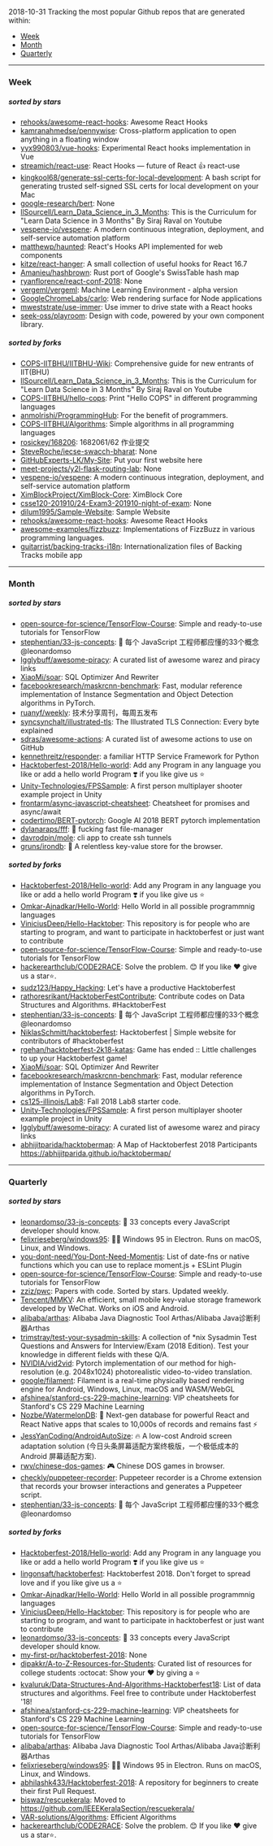 2018-10-31
Tracking the most popular Github repos that are generated within: 
* [Week](https://github.com/polebug/github_trending_spider/blob/master/2018-10-31.md#week)
* [Month](https://github.com/polebug/github_trending_spider/blob/master/2018-10-31.md#month)
* [Quarterly](https://github.com/polebug/github_trending_spider/blob/master/2018-10-31.md#quarterly)
--- 
### Week 
##### sorted by stars 
* [rehooks/awesome-react-hooks](https://github.com/rehooks/awesome-react-hooks): Awesome React Hooks
* [kamranahmedse/pennywise](https://github.com/kamranahmedse/pennywise): Cross-platform application to open anything in a floating window
* [yyx990803/vue-hooks](https://github.com/yyx990803/vue-hooks): Experimental React hooks implementation in Vue
* [streamich/react-use](https://github.com/streamich/react-use): React Hooks — future of React 👍 react-use
* [kingkool68/generate-ssl-certs-for-local-development](https://github.com/kingkool68/generate-ssl-certs-for-local-development): A bash script for generating trusted self-signed SSL certs for local development on your Mac
* [google-research/bert](https://github.com/google-research/bert): None
* [llSourcell/Learn_Data_Science_in_3_Months](https://github.com/llSourcell/Learn_Data_Science_in_3_Months): This is the Curriculum for "Learn Data Science in 3 Months" By Siraj Raval on Youtube
* [vespene-io/vespene](https://github.com/vespene-io/vespene): A modern continuous integration, deployment, and self-service automation platform
* [matthewp/haunted](https://github.com/matthewp/haunted): React's Hooks API implemented for web components
* [kitze/react-hanger](https://github.com/kitze/react-hanger): A small collection of useful hooks for React 16.7
* [Amanieu/hashbrown](https://github.com/Amanieu/hashbrown): Rust port of Google's SwissTable hash map
* [ryanflorence/react-conf-2018](https://github.com/ryanflorence/react-conf-2018): None
* [vergeml/vergeml](https://github.com/vergeml/vergeml): Machine Learning Environment - alpha version
* [GoogleChromeLabs/carlo](https://github.com/GoogleChromeLabs/carlo): Web rendering surface for Node applications
* [mweststrate/use-immer](https://github.com/mweststrate/use-immer): Use immer to drive state with a React hooks
* [seek-oss/playroom](https://github.com/seek-oss/playroom): Design with code, powered by your own component library.
##### sorted by forks 
* [COPS-IITBHU/IITBHU-Wiki](https://github.com/COPS-IITBHU/IITBHU-Wiki): Comprehensive guide for new entrants of IIT(BHU)
* [llSourcell/Learn_Data_Science_in_3_Months](https://github.com/llSourcell/Learn_Data_Science_in_3_Months): This is the Curriculum for "Learn Data Science in 3 Months" By Siraj Raval on Youtube
* [COPS-IITBHU/hello-cops](https://github.com/COPS-IITBHU/hello-cops): Print "Hello COPS" in different programming languages
* [anmolrishi/ProgrammingHub](https://github.com/anmolrishi/ProgrammingHub): For the benefit of programmers.
* [COPS-IITBHU/Algorithms](https://github.com/COPS-IITBHU/Algorithms): Simple algorithms in all programming languages
* [rosickey/168206](https://github.com/rosickey/168206): 1682061/62 作业提交
* [SteveRoche/iecse-swacch-bharat](https://github.com/SteveRoche/iecse-swacch-bharat): None
* [GitHubExperts-LK/My-Site](https://github.com/GitHubExperts-LK/My-Site): Put your first website here
* [meet-projects/y2l-flask-routing-lab](https://github.com/meet-projects/y2l-flask-routing-lab): None
* [vespene-io/vespene](https://github.com/vespene-io/vespene): A modern continuous integration, deployment, and self-service automation platform
* [XimBlockProject/XimBlock-Core](https://github.com/XimBlockProject/XimBlock-Core): XimBlock Core
* [csse120-201910/24-Exam3-201910-night-of-exam](https://github.com/csse120-201910/24-Exam3-201910-night-of-exam): None
* [dilum1995/Sample-Website](https://github.com/dilum1995/Sample-Website): Sample Website
* [rehooks/awesome-react-hooks](https://github.com/rehooks/awesome-react-hooks): Awesome React Hooks
* [awesome-examples/fizzbuzz](https://github.com/awesome-examples/fizzbuzz): Implementations of FizzBuzz in various programming languages.
* [guitarrist/backing-tracks-i18n](https://github.com/guitarrist/backing-tracks-i18n): Internationalization files of Backing Tracks mobile app
--- 
### Month 
##### sorted by stars 
* [open-source-for-science/TensorFlow-Course](https://github.com/open-source-for-science/TensorFlow-Course): Simple and ready-to-use tutorials for TensorFlow 
* [stephentian/33-js-concepts](https://github.com/stephentian/33-js-concepts): :scroll: 每个 JavaScript 工程师都应懂的33个概念 @leonardomso
* [Igglybuff/awesome-piracy](https://github.com/Igglybuff/awesome-piracy): A curated list of awesome warez and piracy links
* [XiaoMi/soar](https://github.com/XiaoMi/soar): SQL Optimizer And Rewriter
* [facebookresearch/maskrcnn-benchmark](https://github.com/facebookresearch/maskrcnn-benchmark): Fast, modular reference implementation of Instance Segmentation and Object Detection algorithms in PyTorch.
* [ruanyf/weekly](https://github.com/ruanyf/weekly): 技术分享周刊，每周五发布
* [syncsynchalt/illustrated-tls](https://github.com/syncsynchalt/illustrated-tls): The Illustrated TLS Connection: Every byte explained
* [sdras/awesome-actions](https://github.com/sdras/awesome-actions): A curated list of awesome actions to use on GitHub
* [kennethreitz/responder](https://github.com/kennethreitz/responder): a familiar HTTP Service Framework for Python
* [Hacktoberfest-2018/Hello-world](https://github.com/Hacktoberfest-2018/Hello-world): Add any  Program in any language you like or add a hello world Program ❣️ if you like give us :star:
* [Unity-Technologies/FPSSample](https://github.com/Unity-Technologies/FPSSample): A first person multiplayer shooter example project in Unity
* [frontarm/async-javascript-cheatsheet](https://github.com/frontarm/async-javascript-cheatsheet): Cheatsheet for promises and async/await
* [codertimo/BERT-pytorch](https://github.com/codertimo/BERT-pytorch): Google AI 2018 BERT pytorch implementation
* [dylanaraps/fff](https://github.com/dylanaraps/fff): :rocket: fucking fast file-manager
* [davrodpin/mole](https://github.com/davrodpin/mole): cli app to create ssh tunnels
* [gruns/irondb](https://github.com/gruns/irondb): :nut_and_bolt: A relentless key-value store for the browser.
##### sorted by forks 
* [Hacktoberfest-2018/Hello-world](https://github.com/Hacktoberfest-2018/Hello-world): Add any  Program in any language you like or add a hello world Program ❣️ if you like give us :star:
* [Omkar-Ajnadkar/Hello-World](https://github.com/Omkar-Ajnadkar/Hello-World): Hello World in all possible programmnig languages
* [ViniciusDeep/Hello-Hacktober](https://github.com/ViniciusDeep/Hello-Hacktober):  This repository is for people who are starting to program, and want to participate in hacktoberfest  or just want to contribute
* [open-source-for-science/TensorFlow-Course](https://github.com/open-source-for-science/TensorFlow-Course): Simple and ready-to-use tutorials for TensorFlow 
* [hackerearthclub/CODE2RACE](https://github.com/hackerearthclub/CODE2RACE):  Solve the problem. 😊 If you like ❤ give us a star⭐.
* [sudz123/Happy_Hacking](https://github.com/sudz123/Happy_Hacking): Let's have a productive Hacktoberfest
* [rathoresrikant/HacktoberFestContribute](https://github.com/rathoresrikant/HacktoberFestContribute): Contribute codes on Data Structures and Algorithms. #HacktoberFest
* [stephentian/33-js-concepts](https://github.com/stephentian/33-js-concepts): :scroll: 每个 JavaScript 工程师都应懂的33个概念 @leonardomso
* [NiklasSchmitt/hacktoberfest](https://github.com/NiklasSchmitt/hacktoberfest): Hacktoberfest | Simple website for contributors of #hacktoberfest
* [rgehan/hacktoberfest-2k18-katas](https://github.com/rgehan/hacktoberfest-2k18-katas): Game has ended :: Little challenges to up your Hacktoberfest game!
* [XiaoMi/soar](https://github.com/XiaoMi/soar): SQL Optimizer And Rewriter
* [facebookresearch/maskrcnn-benchmark](https://github.com/facebookresearch/maskrcnn-benchmark): Fast, modular reference implementation of Instance Segmentation and Object Detection algorithms in PyTorch.
* [cs125-illinois/Lab8](https://github.com/cs125-illinois/Lab8): Fall 2018 Lab8 starter code.
* [Unity-Technologies/FPSSample](https://github.com/Unity-Technologies/FPSSample): A first person multiplayer shooter example project in Unity
* [Igglybuff/awesome-piracy](https://github.com/Igglybuff/awesome-piracy): A curated list of awesome warez and piracy links
* [abhijitparida/hacktobermap](https://github.com/abhijitparida/hacktobermap): A Map of Hacktoberfest 2018 Participants https://abhijitparida.github.io/hacktobermap/
--- 
### Quarterly 
##### sorted by stars 
* [leonardomso/33-js-concepts](https://github.com/leonardomso/33-js-concepts): 📜 33 concepts every JavaScript developer should know.
* [felixrieseberg/windows95](https://github.com/felixrieseberg/windows95): 💩🚀 Windows 95 in Electron. Runs on macOS, Linux, and Windows.
* [you-dont-need/You-Dont-Need-Momentjs](https://github.com/you-dont-need/You-Dont-Need-Momentjs): List of date-fns or native functions which you can use to replace moment.js + ESLint Plugin 
* [open-source-for-science/TensorFlow-Course](https://github.com/open-source-for-science/TensorFlow-Course): Simple and ready-to-use tutorials for TensorFlow 
* [zziz/pwc](https://github.com/zziz/pwc): Papers with code. Sorted by stars. Updated weekly. 
* [Tencent/MMKV](https://github.com/Tencent/MMKV): An efficient, small mobile key-value storage framework developed by WeChat. Works on iOS and Android.
* [alibaba/arthas](https://github.com/alibaba/arthas): Alibaba Java Diagnostic Tool Arthas/Alibaba Java诊断利器Arthas
* [trimstray/test-your-sysadmin-skills](https://github.com/trimstray/test-your-sysadmin-skills): A collection of *nix Sysadmin Test Questions and Answers for Interview/Exam (2018 Edition). Test your knowledge in different fields with these Q/A.
* [NVIDIA/vid2vid](https://github.com/NVIDIA/vid2vid): Pytorch implementation of our method for high-resolution (e.g. 2048x1024) photorealistic video-to-video translation.
* [google/filament](https://github.com/google/filament): Filament is a real-time physically based rendering engine for Android, Windows, Linux, macOS and WASM/WebGL
* [afshinea/stanford-cs-229-machine-learning](https://github.com/afshinea/stanford-cs-229-machine-learning): VIP cheatsheets for Stanford's CS 229 Machine Learning
* [Nozbe/WatermelonDB](https://github.com/Nozbe/WatermelonDB): 🍉 Next-gen database for powerful React and React Native apps that scales to 10,000s of records and remains fast ⚡️
* [JessYanCoding/AndroidAutoSize](https://github.com/JessYanCoding/AndroidAutoSize): 🔥 A low-cost Android screen adaptation solution (今日头条屏幕适配方案终极版，一个极低成本的 Android 屏幕适配方案).
* [rwv/chinese-dos-games](https://github.com/rwv/chinese-dos-games): 🎮 Chinese DOS games in browser.
* [checkly/puppeteer-recorder](https://github.com/checkly/puppeteer-recorder): Puppeteer recorder is a Chrome extension that records your browser interactions and generates a  Puppeteer script.
* [stephentian/33-js-concepts](https://github.com/stephentian/33-js-concepts): :scroll: 每个 JavaScript 工程师都应懂的33个概念 @leonardomso
##### sorted by forks 
* [Hacktoberfest-2018/Hello-world](https://github.com/Hacktoberfest-2018/Hello-world): Add any  Program in any language you like or add a hello world Program ❣️ if you like give us :star:
* [lingonsaft/hacktoberfest](https://github.com/lingonsaft/hacktoberfest): Hacktoberfest 2018. Don't forget to spread love and if you like give us a ⭐️
* [Omkar-Ajnadkar/Hello-World](https://github.com/Omkar-Ajnadkar/Hello-World): Hello World in all possible programmnig languages
* [ViniciusDeep/Hello-Hacktober](https://github.com/ViniciusDeep/Hello-Hacktober):  This repository is for people who are starting to program, and want to participate in hacktoberfest  or just want to contribute
* [leonardomso/33-js-concepts](https://github.com/leonardomso/33-js-concepts): 📜 33 concepts every JavaScript developer should know.
* [my-first-pr/hacktoberfest-2018](https://github.com/my-first-pr/hacktoberfest-2018): None
* [dipakkr/A-to-Z-Resources-for-Students](https://github.com/dipakkr/A-to-Z-Resources-for-Students): Curated list of resources for college students :octocat: Show your :heart: by giving a :star:
* [kvaluruk/Data-Structures-And-Algorithms-Hacktoberfest18](https://github.com/kvaluruk/Data-Structures-And-Algorithms-Hacktoberfest18): List of data structures and algorithms. Feel free to contribute under Hacktoberfest '18!
* [afshinea/stanford-cs-229-machine-learning](https://github.com/afshinea/stanford-cs-229-machine-learning): VIP cheatsheets for Stanford's CS 229 Machine Learning
* [open-source-for-science/TensorFlow-Course](https://github.com/open-source-for-science/TensorFlow-Course): Simple and ready-to-use tutorials for TensorFlow 
* [alibaba/arthas](https://github.com/alibaba/arthas): Alibaba Java Diagnostic Tool Arthas/Alibaba Java诊断利器Arthas
* [felixrieseberg/windows95](https://github.com/felixrieseberg/windows95): 💩🚀 Windows 95 in Electron. Runs on macOS, Linux, and Windows.
* [abhilashk433/Hacktoberfest-2018](https://github.com/abhilashk433/Hacktoberfest-2018): A repository for beginners to create their first Pull Request. 
* [biswaz/rescuekerala](https://github.com/biswaz/rescuekerala): Moved to https://github.com/IEEEKeralaSection/rescuekerala/
* [VAR-solutions/Algorithms](https://github.com/VAR-solutions/Algorithms): Efficient Algorithms
* [hackerearthclub/CODE2RACE](https://github.com/hackerearthclub/CODE2RACE):  Solve the problem. 😊 If you like ❤ give us a star⭐.
